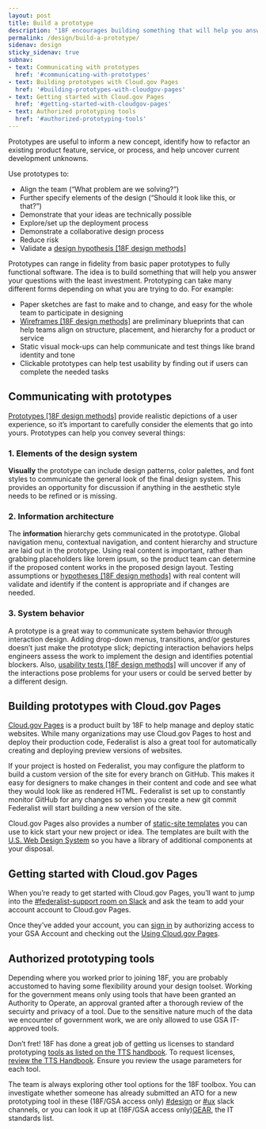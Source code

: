 ```yaml
---
layout: post
title: Build a prototype
description: "18F encourages building something that will help you answer your questions with the least investment."
permalink: /design/build-a-prototype/
sidenav: design
sticky_sidenav: true
subnav:
- text: Communicating with prototypes
  href: '#communicating-with-prototypes'
- text: Building prototypes with Cloud.gov Pages
  href: '#building-prototypes-with-cloudgov-pages'
- text: Getting started with Cloud.gov Pages
  href: '#getting-started-with-cloudgov-pages'
- text: Authorized prototyping tools
  href: '#authorized-prototyping-tools'
---
```


Prototypes are useful to inform a new concept, identify how to refactor an existing product feature, service, or process, and help uncover current development unknowns.

Use prototypes to:

- Align the team (“What problem are we solving?”)
- Further specify elements of the design (“Should it look like this, or that?”)
- Demonstrate that your ideas are technically possible
- Explore/set up the deployment process
- Demonstrate a collaborative design process
- Reduce risk
- Validate a [design hypothesis [18F design methods]](https://methods.18f.gov/decide/design-hypothesis/)

Prototypes can range in fidelity from basic paper prototypes to fully functional software. The idea is to build something that will help you answer your questions with the least investment. Prototyping can take many different forms depending on what you are trying to do. For example:

- Paper sketches are fast to make and to change, and easy for the whole team to participate in designing
- [Wireframes [18F design methods]](https://methods.18f.gov/make/wireframing/) are preliminary blueprints that can help teams align on structure, placement, and hierarchy for a product or service
- Static visual mock-ups can help communicate and test things like brand identity and tone
- Clickable prototypes can help test usability by finding out if users can complete the needed tasks


## Communicating with prototypes

[Prototypes [18F design methods]](https://methods.18f.gov/make/prototyping/) provide realistic depictions of a user experience, so it’s important to carefully consider the elements that go into yours. Prototypes can help you convey several things:

### 1. Elements of the design system

**Visually** the prototype can include design patterns, color palettes, and font styles to communicate the general look of the final design system. This provides an opportunity for discussion if anything in the aesthetic style needs to be refined or is missing.

### 2. Information architecture

The **information** hierarchy gets communicated in the prototype. Global navigation menu, contextual navigation, and content hierarchy and structure are laid out in the prototype. Using real content is important, rather than grabbing placeholders like lorem ipsum, so the product team can determine if the proposed content works in the proposed design layout. Testing assumptions or [hypotheses [18F design methods]](https://methods.18f.gov/decide/design-hypothesis/) with real content will validate and identify if the content is appropriate and if changes are needed.

### 3. System behavior

A prototype is a great way to communicate system behavior through interaction design. Adding drop-down menus, transitions, and/or gestures doesn’t just make the prototype slick; depicting interaction behaviors helps engineers assess the work to implement the design and identifies potential blockers. Also, [usability tests [18F design methods]](https://methods.18f.gov/validate/usability-testing/) will uncover if any of the interactions pose problems for your users or could be served better by a different design.


## Building prototypes with Cloud.gov Pages

[Cloud.gov Pages](https://cloud.gov/pages/) is a product built by 18F to help manage and deploy static websites. While many organizations may use Cloud.gov Pages to host and deploy their production code, Federalist is also a great tool for automatically creating and deploying preview versions of websites.

If your project is hosted on Federalist, you may configure the platform to build a custom version of the site for every branch on GitHub. This makes it easy for designers to make changes in their content and code and see what they would look like as rendered HTML. Federalist is set up to constantly monitor GitHub for any changes so when you create a new git commit Federalist will start building a new version of the site.

Cloud.gov Pages also provides a number of [static-site templates](https://cloud.gov/pages/documentation/templates/) you can use to kick start your new project or idea. The templates are built with the [U.S. Web Design System](https://designsystem.digital.gov/) so you have a library of additional components at your disposal.


## Getting started with Cloud.gov Pages
When you’re ready to get started with Cloud.gov Pages, you’ll want to jump into the [#federalist-support room on Slack](https://chat.18f.gov/) and ask the team to add your account account to Cloud.gov Pages.

Once they’ve added your account, you can [sign in](https://pages.cloud.gov/) by authorizing access to your GSA Account and checking out the [Using Cloud.gov Pages](https://cloud.gov/pages/documentation/).


## Authorized prototyping tools

Depending where you worked prior to joining 18F, you are probably accustomed to having some flexibility around your design toolset. Working for the government means only using tools that have been granted an Authority to Operate, an approval granted after a thorough review of the secuirty and privacy of a tool. Due to the sensitive nature much of the data we encounter of government work, we are only allowed to use GSA IT-approved tools.

Don’t fret! 18F has done a great job of getting us licenses to standard prototyping [tools as listed on the TTS handbook](https://handbook.tts.gsa.gov/design/#tools). To request licenses, [review the TTS Handbook](https://handbook.tts.gsa.gov/design/#tools). Ensure you review the usage parameters for each tool.  

The team is always exploring other tool options for the 18F toolbox. You can investigate whether someone has already submitted an ATO for a new prototyping tool in these (18F/GSA access only) [#design](https://gsa-tts.slack.com/messages/design) or [#ux](https://gsa-tts.slack.com/messages/ux) slack channels, or you can look it up at (18F/GSA access only)[GEAR](https://ea.gsa.gov/#!/itstandards), the IT standards list.
